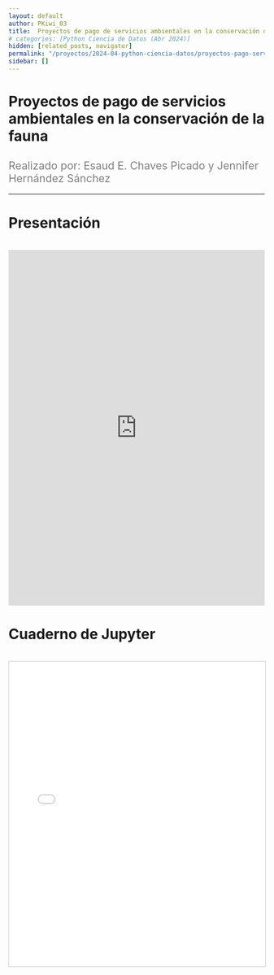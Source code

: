 ```yaml
---
layout: default
author: PKiwi_03
title:  Proyectos de pago de servicios ambientales en la conservación de la fauna
# categories: [Python Ciencia de Datos (Abr 2024)]
hidden: [related_posts, navigator]
permalink: "/proyectos/2024-04-python-ciencia-datos/proyectos-pago-servicio.html"
sidebar: []
---
```


#  Proyectos de pago de servicios ambientales en la conservación de la fauna
<h2 style="color: gray; font-weight: normal;">
Realizado por: Esaud E. Chaves Picado y Jennifer Hernández Sánchez
</h2>

---

# Presentación

<br>

<iframe width="100%" height="700" src="https://www.youtube.com/embed/yaEsE5_vx6I" frameborder="0" allow="accelerometer; autoplay; clipboard-write; encrypted-media; gyroscope; picture-in-picture; web-share" referrerpolicy="strict-origin-when-cross-origin" allowfullscreen></iframe>

<br>

# Cuaderno de Jupyter

<br>
<iframe 
    src="/assets/html/esaud_chaves.html" 
    width="100%" 
    height="600" 
    style="border: 1px solid #ccc;"
></iframe>